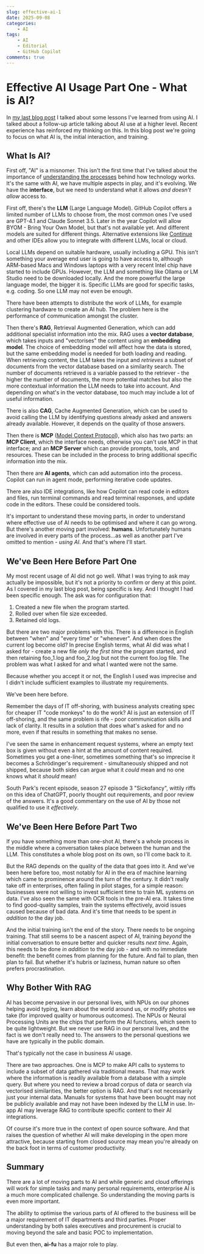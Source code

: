 ```yaml
---
slug: effective-ai-1
date: 2025-09-08
categories: 
    - AI
tags:
    - AI
    - Editorial
    - GitHub Copilot
comments: true
---
```

# Effective AI Usage Part One - What is AI?

In [my last blog post](./2025-08-16-ai-lessons.md) I talked about some lessons I've learned from using AI. I talked about a follow-up article talking about AI use at a higher level. Recent experience has reinforced my thinking on this. In this blog post we're going to focus on what AI is, the initial interaction, and training.

<!-- more -->

## What Is AI?

First off, "AI" is a misnomer. This isn't the first time that I've talked about the importance of [understanding the processes](./2024/07/22/research/#understanding) behind how technology works. It's the same with AI, we have multiple aspects in play, and it's evolving. We have the **interface**, but we need to understand what it allows *and doesn't allow* access to.

First off, there's the **LLM** (Large Language Model). GitHub Copilot offers a limited number of LLMs to choose from, the most common ones I've used are GPT-4.1 and Claude Sonnet 3.5. Later in the year Copilot will allow BYOM - Bring Your Own Model, but that's not available yet. And different models are suited for different things. Alternative extensions like [Continue](https://docs.continue.dev/getting-started/overview) and other IDEs allow you to integrate with different LLMs, local or cloud.

Local LLMs depend on suitable hardware, usually including a GPU. This isn't something your average end user is going to have access to, although ARM-based Macs and Windows laptops with a very recent Intel chip have started to include GPUs. However, the LLM and something like Ollama or LM Studio need to be downloaded locally. And the more powerful the large language model, the bigger it is. Specific LLMs are good for specific tasks, e.g. coding. So one LLM may not even be enough.

There have been attempts to distribute the work of LLMs, for example clustering hardware to create an AI hub. The problem here is the performance of communication amongst the cluster.

Then there's **RAG**, Retrieval Augmented Generation, which can add additional specialist information into the mix. RAG uses a **vector database**, which takes inputs and "vectorises" the content using an **embedding model**. The choice of embedding model will affect how the data is stored, but the same embedding model is needed for both loading and reading. When retrieving content, the LLM takes the input and *retrieves* a subset of documents from the vector database based on a similarity search. The number of documents retrieved is a variable passed to the retriever - the higher the number of documents, the more potential matches but also the more contextual information the LLM needs to take into account. And depending on what's in the vector database, too much may include a lot of useful information.

There is also **CAG**, Cache Augmented Generation, which can be used to avoid calling the LLM by identifying questions already asked and answers already available. However, it depends on the quality of those answers.

Then there is **MCP** ([Model Context Protocol](https://modelcontextprotocol.io/docs/getting-started/intro)), which also has two parts: an **MCP Client**, which the interface needs, otherwise you can't use MCP in that interface; and an **MCP Server** which can provide prompts, tools, and resources. These can be included in the process to bring additional specific information into the mix.

Then there are **AI agents**, which can add automation into the process. Copilot can run in agent mode, performing iterative code updates.

There are also IDE integrations, like how Copilot can read code in editors and files, run terminal commands and read terminal responses, and update code in the editors. These could be considered tools.

It's important to understand these moving parts, in order to understand where effective use of AI needs to be optimised and where it can go wrong. But there's another moving part involved: **humans**. Unfortunately humans are involved in every parts of the process...as well as another part I've omitted to mention - *using AI*. And that's where I'll start.

## We've Been Here Before Part One

My most recent usage of AI did not go well. What I was trying to ask may actually be impossible, but it's not a priority to confirm or deny at this point. As I covered in my last blog post, being specific is key. And I thought I had been specific enough. The ask was for configuration that:

1. Created a new file when the program started.
2. Rolled over when file size exceeded.
3. Retained old logs.

But there are two major problems with this. There is a difference in English between "when" and "every time" or "whenever". And when does the current log become old? In precise English terms, what AI did was what I asked for - create a new file *only the first time* the program started, and then retaining foo_1.log and foo_2.log but not the current foo.log file. The problem was what I asked for and what I wanted were not the same.

Because whether you accept it or not, the English I used was imprecise and I didn't include sufficient examples to illustrate my requirements.

We've been here before.

Remember the days of IT off-shoring, with business analysts creating spec for cheaper IT "code monkeys" to do the work? AI is just an extension of IT off-shoring, and the same problem is rife - poor communication skills and lack of clarity. It results in a solution that does what's asked for and no more, even if that results in something that makes no sense.

I've seen the same in enhancement request systems, where an empty text box is given without even a hint at the amount of content required. Sometimes you get a one-liner, sometimes something that's so imprecise it becomes a Schrödinger's requirement - simultaneously shipped and not shipped, because both sides can argue what it *could* mean and no one knows what it *should* mean!

South Park's recent episode, season 27 episode 3 "Sickofancy", wittily riffs on this idea of ChatGPT, poorly thought out requirements, and poor review of the answers. It's a good commentary on the use of AI by those not qualified to use it *effectively*.

## We've Been Here Before Part Two

If you have something more than one-shot AI, there's a whole process in the middle where a conversation takes place between the human and the LLM. This constitutes a whole blog post on its own, so I'll come back to it.

But the RAG depends on the quality of the data that goes into it. And we've been here before too, most notably for AI in the era of machine learning which came to prominence around the turn of the century. It didn't really take off in enterprises, often failing in pilot stages, for a simple reason: businesses were not willing to invest sufficient time to train ML systems on data. I've also seen the same with OCR tools in the pre-AI era. It takes time to find good-quality samples, train the systems effectively, avoid issues caused because of bad data. And it's time that needs to be spent *in addition to* the day job.

And the initial training isn't the end of the story. There needs to be ongoing training. That still seems to be a nascent aspect of AI, training *beyond* the initial conversation to ensure better and quicker results *next time*. Again, this needs to be done *in addition* to the day job - and with no immediate benefit: the benefit comes from planning for the future. And fail to plan, then plan to fail. But whether it's hubris or laziness, human nature so often prefers procrastination.

## Why Bother With RAG

AI has become pervasive in our personal lives, with NPUs on our phones helping avoid typing, learn about the world around us, or modify photos we take (for improved quality or humorous outcomes). The NPUs or Neural Processing Units are the chips that perform the AI functions, which seem to be quite lightweight. But we never use RAG in our personal lives, and the fact is we don't really need to. The answers to the personal questions we have are typically in the public domain.

That's typically not the case in business AI usage.

There are two approaches. One is MCP to make API calls to systems to include a subset of data gathered via traditional means. That may work where the information is readily available from a database with a simple query. But where you need to review a broad corpus of data or search via vectorised similarities, the better option is RAG. And that's not necessarily just your internal data. Manuals for systems that have been bought may not be publicly available and may not have been indexed by the LLM in use. In-app AI may leverage RAG to contribute specific content to their AI integrations.

Of course it's more true in the context of open source software. And that raises the question of whether AI will make developing in the open more attractive, because starting from closed source may mean you're already on the back foot in terms of customer productivity.

## Summary

There are a lot of moving parts to AI and while generic and cloud offerings will work for simple tasks and many personal requirements, enterprise AI is a much more complicated challenge. So understanding the moving parts is even more important.

The ability to optimise the various parts of AI offered to the business will be a major requirement of IT departments and third parties. Proper understanding by both sales executives and procurement is crucial to moving beyond the sale and basic POC to implementation.

But even then, **ai-fu** has a major role to play.